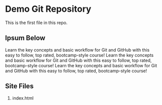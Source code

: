 # Demo Git Repository

This is the first file in this repo.

## Ipsum Below

Learn the key concepts and basic workflow for Git and GitHub with this easy to follow, top rated, bootcamp-style course!
Learn the key concepts and basic workflow for Git and GitHub with this easy to follow, top rated, bootcamp-style course!
Learn the key concepts and basic workflow for Git and GitHub with this easy to follow, top rated, bootcamp-style course!

## Site Files
1. index.html
